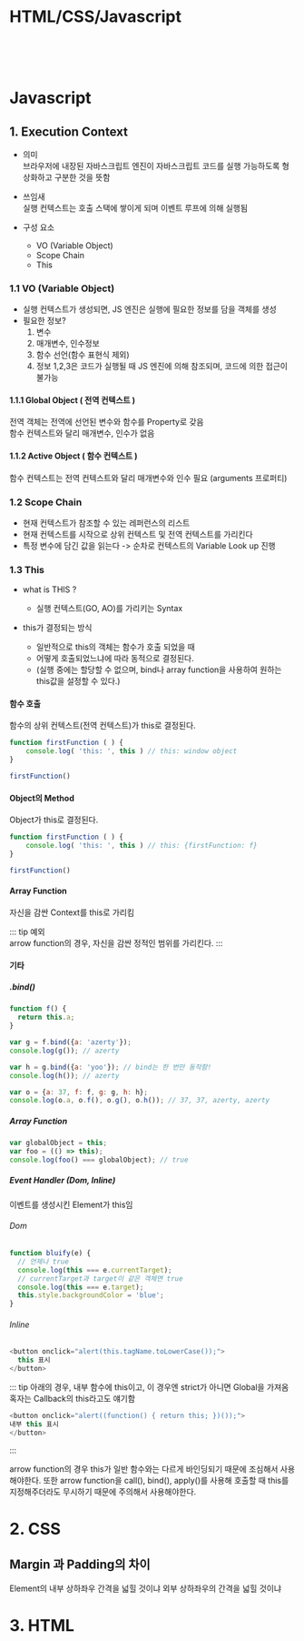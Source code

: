 # HTML/CSS/Javascript
<br />
<br />
<br />

# Javascript

## 1. Execution Context

- 의미  
브라우저에 내장된 자바스크립트 엔진이 자바스크립트 코드를 
실행 가능하도록 형상화하고 구분한 것을 뜻함

- 쓰임새  
실행 컨텍스트는 호출 스택에 쌓이게 되며 이벤트 루프에 의해 실행됨

- 구성 요소
  - VO (Variable Object)
  - Scope Chain
  - This
    
### 1.1 VO (Variable Object)
- 실행 컨텍스트가 생성되면, JS 엔진은 실행에 필요한 정보를 담을 객체를 생성
- 필요한 정보?
  1. 변수
  2. 매개변수, 인수정보
  3. 함수 선언(함수 표현식 제외)
  4. 정보 1,2,3은 코드가 실행될 때 JS 엔진에 의해 참조되며, 코드에 의한 접근이 불가능

#### 1.1.1 Global Object ( 전역 컨텍스트 )
전역 객체는 전역에 선언된 변수와 함수를 Property로 갖음  
함수 컨텍스트와 달리 매개변수, 인수가 없음  

#### 1.1.2 Active Object ( 함수 컨텍스트 )
함수 컨텍스트는 전역 컨텍스트와 달리 매개변수와 인수 필요 (arguments 프로퍼티)  

### 1.2 Scope Chain
  - 현재 컨텍스트가 참조할 수 있는 레퍼런스의 리스트
  - 현재 컨텍스트를 시작으로 상위 컨텍스트 및 전역 컨텍스트를 가리킨다
  - 특정 변수에 담긴 값을 읽는다 -> 순차로 컨텍스트의 Variable Look up 진행


### 1.3 This

- what is THIS ?  
  - 실행 컨텍스트(GO, AO)를 가리키는 Syntax

- this가 결정되는 방식  
  - 일반적으로 this의 객체는 함수가 호출 되었을 때
  - 어떻게 호출되었느냐에 따라 동적으로 결정된다.
  - (실행 중에는 할당할 수 없으며, bind나 array function을 사용하여 원하는 this값을 설정할 수 있다.)

#### 함수 호출
함수의 상위 컨텍스트(전역 컨텍스트)가 this로 결정된다.
```javascript
function firstFunction ( ) {
	console.log( 'this: ', this ) // this: window object
}

firstFunction()
```

#### Object의 Method
Object가 this로 결정된다.
```javascript
function firstFunction ( ) {
	console.log( 'this: ', this ) // this: {firstFunction: f}
}

firstFunction()
```

#### Array Function 
자신을 감싼 Context를 this로 가리킴

::: tip 예외  
arrow function의 경우, 자신을 감싼 정적인 범위를 가리킨다.
::: 


#### 기타

##### .bind()
```javascript
function f() {
  return this.a;
}

var g = f.bind({a: 'azerty'});
console.log(g()); // azerty

var h = g.bind({a: 'yoo'}); // bind는 한 번만 동작함!
console.log(h()); // azerty

var o = {a: 37, f: f, g: g, h: h};
console.log(o.a, o.f(), o.g(), o.h()); // 37, 37, azerty, azerty
```

##### Array Function
```javascript
var globalObject = this;
var foo = (() => this);
console.log(foo() === globalObject); // true
```

##### Event Handler (Dom, Inline) 
이벤트를 생성시킨 Element가 this임

###### Dom
```javascript
function bluify(e) {
  // 언제나 true
  console.log(this === e.currentTarget);
  // currentTarget과 target이 같은 객체면 true
  console.log(this === e.target);
  this.style.backgroundColor = 'blue';
}
```

###### Inline
```javascript
<button onclick="alert(this.tagName.toLowerCase());">
  this 표시
</button>
```

::: tip
아래의 경우, 내부 함수에 this이고, 이 경우엔 strict가 아니면 Global을 가져옴  
혹자는 Callback의 this라고도 얘기함
```javascript
<button onclick="alert((function() { return this; })());">
내부 this 표시
</button>
```

:::






arrow function의 경우 this가 일반 함수와는 다르게 바인딩되기 때문에 조심해서 사용해야한다. 또한 arrow function을 call(), bind(), apply()를 사용해 호출할 때 this를 지정해주더라도 무시하기 때문에 주의해서 사용해야한다.

# 2. CSS

## Margin 과 Padding의 차이

Element의 내부 상하좌우 간격을 넓힐 것이냐
외부 상하좌우의 간격을 넓힐 것이냐

# 3. HTML
